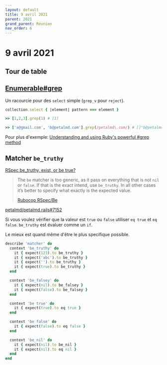 ```yaml
---
layout: default
title: 9 avril 2021
parent: 2021
grand_parent: Réunion
nav_order: 6
---
```


# 9 avril 2021

## Tour de table

## [Enumerable#grep](https://devdocs.io/ruby~2.6/enumerable#method-i-grep)

Un racourcie pour des `select` simple (`grep_v` pour `reject`).

```ruby
collection.select { |element| pattern === element }
```

```ruby
>> [1,2,3].grep(1) # [1]
```

```ruby
>> ['a@gmail.com', 'b@petalmd.com'].grep(/petalmd\.com/) # []"b@petalmd.com"]
```

Pour plus d'exemple: [Understanding and using Ruby's powerful #grep method](https://docs.knapsackpro.com/2021/understanding-and-using-rubys-powerful-grep-method)


## Matcher `be_truthy`

[RSpec be_truthy, exist, or be true?](https://eddyluten.com/rspec-be_truthy-exists-or-be-true)

> The `be` matcher is too generic, as it pass on everything that is not `nil` or `false`.
> If that is the exact intend, use `be_truthy`. In all other cases it’s better to specify what exactly is the expected value.
>
> [Rubocop RSpec/Be](https://docs.rubocop.org/rubocop-rspec/2.0/cops_rspec.html#rspecbe)

[petalmd/petalmd.rails#7152](https://github.com/petalmd/petalmd.rails/pull/7152/commits/f46e18be07363046b0644c176fadb670e36d58e6)

Si vous voulez vérifier que la valeur est `true` ou `false` utiliser `eq true` et `eq false`. `be_truthy` est évaluer comme un `if`.

Le mieux est quand même d'être le plus specifique possible.

```ruby
describe 'matcher' do
  context 'be_truthy' do
    it { expect(123).to be_truthy }
    it { expect('abc').to be_truthy }
    it { expect('').to be_truthy }
    it { expect(true).to be_truthy }
  end

  context 'be_falsey' do
    it { expect(nil).to be_falsey }
    it { expect(false).to be_falsey }
  end

  context 'be true' do
    it { expect(true).to eq true }
  end

  context 'be false' do
    it { expect(false).to eq false }
  end

  context 'be_nil' do
    it { expect(nil).to be_nil }
    it { expect(nil).to eq nil }
  end
end
```
